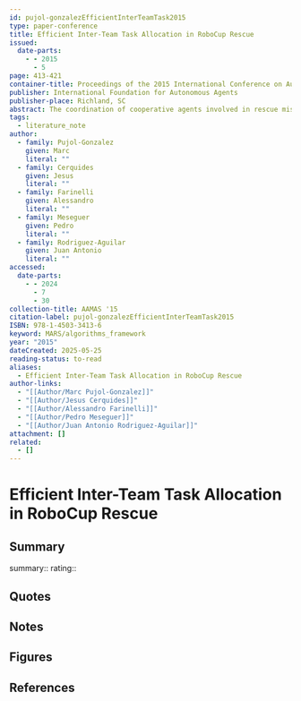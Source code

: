 ```yaml
---
id: pujol-gonzalezEfficientInterTeamTask2015
type: paper-conference
title: Efficient Inter-Team Task Allocation in RoboCup Rescue
issued:
  date-parts:
    - - 2015
      - 5
page: 413-421
container-title: Proceedings of the 2015 International Conference on Autonomous Agents and Multiagent Systems
publisher: International Foundation for Autonomous Agents
publisher-place: Richland, SC
abstract: The coordination of cooperative agents involved in rescue missions is an important open research problem. We consider the RoboCup Rescue Simulation (RCS) challenge, where teams of agents perform urban rescue operations. Previous approaches typically cast such problem as separate single-team allocation problems. However, different teams have complementary capabilities, and therefore some kind of inter-team coordination is desirable for high-quality solutions. Our contribution considers inter-team coordination using Max-Sum. We present a methodology that allows teams in RCS to efficiently assess joint allocations. Furthermore, we show how to reduce the algorithm's computational complexity from exponential to polynomial time by using Tractable High Order Potentials. To the best of our knowledge this is the first time where it has been shown that MS can be run in polynomial time in the RCS challenge without relaxing the problem. Experiments with fire brigades and police agents show that teams employing inter-team coordination are significantly more effective than uncoordinated teams. Moreover, the evaluation shows that our BMS and THOPs method achieves up to $2.5$ times better results than other state-of-the-art methods.
tags:
  - literature_note
author:
  - family: Pujol-Gonzalez
    given: Marc
    literal: ""
  - family: Cerquides
    given: Jesus
    literal: ""
  - family: Farinelli
    given: Alessandro
    literal: ""
  - family: Meseguer
    given: Pedro
    literal: ""
  - family: Rodriguez-Aguilar
    given: Juan Antonio
    literal: ""
accessed:
  date-parts:
    - - 2024
      - 7
      - 30
collection-title: AAMAS '15
citation-label: pujol-gonzalezEfficientInterTeamTask2015
ISBN: 978-1-4503-3413-6
keyword: MARS/algorithms_framework
year: "2015"
dateCreated: 2025-05-25
reading-status: to-read
aliases:
  - Efficient Inter-Team Task Allocation in RoboCup Rescue
author-links:
  - "[[Author/Marc Pujol-Gonzalez]]"
  - "[[Author/Jesus Cerquides]]"
  - "[[Author/Alessandro Farinelli]]"
  - "[[Author/Pedro Meseguer]]"
  - "[[Author/Juan Antonio Rodriguez-Aguilar]]"
attachment: []
related:
  - []
---
```


# Efficient Inter-Team Task Allocation in RoboCup Rescue

## Summary
summary::
rating::

## Quotes

## Notes

## Figures

## References




